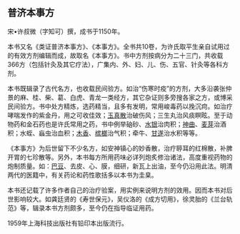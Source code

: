 ## 普济本事方

宋•许叔微（字知可）撰，成书于1150年。

本书又名《类证普济本事方》、《本事方》。全书共10卷，为许氏取平生亲自试用过的有效方剂编辑而成，故取名《本事方》。书中方剂按病分为二十三门，共收载366方（包括针灸及其它疗法），广集内、外、妇、儿、伤、五官、针灸等各科方剂。

本书既辑录了古代名方，也收载民间验方。如治“伤寒时疫”的方剂，大多沿袭张仲景的麻、桂、柴、葛、白虎、青龙一类经方，其它杂证则多旁搜各家之方，或博采民间验方。书中处方精炼，选药精当，且多有发明，常用峻毒药以挽沉疴。如治疗哮喘发作的紫金丹，用之可收佳效；[玉真散](https://www.gmzyjc.com/read/fjx/fjx16-0.2.0.0.0.md)治破伤风；三生丸治风痰瞑眩。至于动物药和金石药也是许氏常用之药，书中例举硇砂、[水银](https://www.gmzyjc.com/read/bc/bc20-0.4.0.0.0.md)治肉积；[神曲](https://www.gmzyjc.com/read/bc/bc14-0.0.4.0.0.md)、[麦芽](https://www.gmzyjc.com/read/bc/bc14-0.0.2.0.0.md)治酒积；水蛭、蝱虫治血积；[木香](https://www.gmzyjc.com/read/bc/bc11-0.0.5.0.0.md)、[槟榔](https://www.gmzyjc.com/read/bc/bc15-0.0.2.0.0.md)治气积；牵牛、[甘遂](https://www.gmzyjc.com/read/bc/bc02-0.3.1.0.0.md)治水积等等。

《本事方》为后世留下不少名方，如安神镇心的妙香散，治疗聤耳的红棉散，补脾开胃的七珍散等。另外，本书每方所用药味必详列炮炙修治诸法，高度重视药物的炮制质量。如：[巴豆](https://www.gmzyjc.com/read/bc/bc02-0.3.5.0.0.md)、去皮、心、膜，细研，新瓦上出油，至今仍沿用此法。明清两代的医籍中，有关药论和药性歌括多以本书为圭臬。

本书还记载了许多作者自己的治疗验案，用实例来说明方剂的效用。因而本书对后世影响较大。如龚廷贤的《寿世保元》，吴仪洛的《成方切用》，徐灵胎的《兰台轨范》等，辑录本书方剂颇多，至今仍在指导临证用药。

1959年上海科技出版社有铅印本出版流行。
